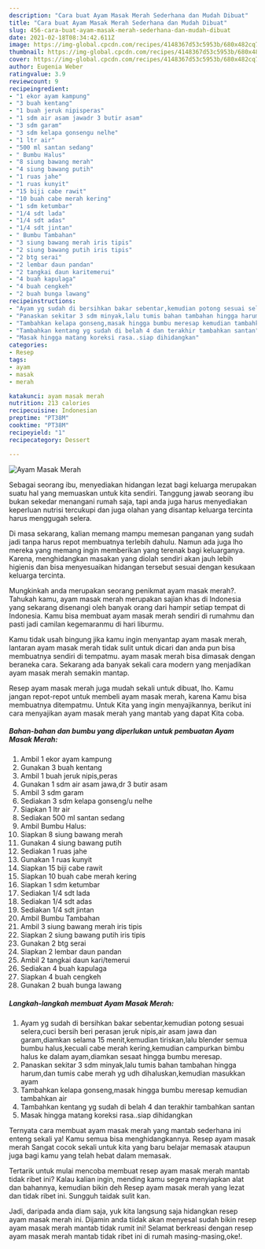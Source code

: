 ```yaml
---
description: "Cara buat Ayam Masak Merah Sederhana dan Mudah Dibuat"
title: "Cara buat Ayam Masak Merah Sederhana dan Mudah Dibuat"
slug: 456-cara-buat-ayam-masak-merah-sederhana-dan-mudah-dibuat
date: 2021-02-18T08:34:42.611Z
image: https://img-global.cpcdn.com/recipes/4148367d53c5953b/680x482cq70/ayam-masak-merah-foto-resep-utama.jpg
thumbnail: https://img-global.cpcdn.com/recipes/4148367d53c5953b/680x482cq70/ayam-masak-merah-foto-resep-utama.jpg
cover: https://img-global.cpcdn.com/recipes/4148367d53c5953b/680x482cq70/ayam-masak-merah-foto-resep-utama.jpg
author: Eugenia Weber
ratingvalue: 3.9
reviewcount: 9
recipeingredient:
- "1 ekor ayam kampung"
- "3 buah kentang"
- "1 buah jeruk nipisperas"
- "1 sdm air asam jawadr 3 butir asam"
- "3 sdm garam"
- "3 sdm kelapa gonsengu nelhe"
- "1 ltr air"
- "500 ml santan sedang"
- " Bumbu Halus"
- "8 siung bawang merah"
- "4 siung bawang putih"
- "1 ruas jahe"
- "1 ruas kunyit"
- "15 biji cabe rawit"
- "10 buah cabe merah kering"
- "1 sdm ketumbar"
- "1/4 sdt lada"
- "1/4 sdt adas"
- "1/4 sdt jintan"
- " Bumbu Tambahan"
- "3 siung bawang merah iris tipis"
- "2 siung bawang putih iris tipis"
- "2 btg serai"
- "2 lembar daun pandan"
- "2 tangkai daun karitemerui"
- "4 buah kapulaga"
- "4 buah cengkeh"
- "2 buah bunga lawang"
recipeinstructions:
- "Ayam yg sudah di bersihkan bakar sebentar,kemudian potong sesuai selera,cuci bersih beri perasan jeruk nipis,air asam jawa dan garam,diamkan selama 15 menit,kemudian tiriskan,lalu blender semua bumbu halus,kecuali cabe merah kering,kemudian campurkan bimbu halus ke dalam ayam,diamkan sesaat hingga bumbu meresap."
- "Panaskan sekitar 3 sdm minyak,lalu tumis bahan tambahan hingga harum,dan tumis cabe merah yg udh dihaluskan,kemudian masukkan ayam"
- "Tambahkan kelapa gonseng,masak hingga bumbu meresap kemudian tambahkan air"
- "Tambahkan kentang yg sudah di belah 4 dan terakhir tambahkan santan"
- "Masak hingga matang koreksi rasa..siap dihidangkan"
categories:
- Resep
tags:
- ayam
- masak
- merah

katakunci: ayam masak merah 
nutrition: 213 calories
recipecuisine: Indonesian
preptime: "PT38M"
cooktime: "PT38M"
recipeyield: "1"
recipecategory: Dessert

---
```



![Ayam Masak Merah](https://img-global.cpcdn.com/recipes/4148367d53c5953b/680x482cq70/ayam-masak-merah-foto-resep-utama.jpg)

Sebagai seorang ibu, menyediakan hidangan lezat bagi keluarga merupakan suatu hal yang memuaskan untuk kita sendiri. Tanggung jawab seorang ibu bukan sekedar menangani rumah saja, tapi anda juga harus menyediakan keperluan nutrisi tercukupi dan juga olahan yang disantap keluarga tercinta harus menggugah selera.

Di masa  sekarang, kalian memang mampu memesan panganan yang sudah jadi tanpa harus repot membuatnya terlebih dahulu. Namun ada juga lho mereka yang memang ingin memberikan yang terenak bagi keluarganya. Karena, menghidangkan masakan yang diolah sendiri akan jauh lebih higienis dan bisa menyesuaikan hidangan tersebut sesuai dengan kesukaan keluarga tercinta. 



Mungkinkah anda merupakan seorang penikmat ayam masak merah?. Tahukah kamu, ayam masak merah merupakan sajian khas di Indonesia yang sekarang disenangi oleh banyak orang dari hampir setiap tempat di Indonesia. Kamu bisa membuat ayam masak merah sendiri di rumahmu dan pasti jadi camilan kegemaranmu di hari liburmu.

Kamu tidak usah bingung jika kamu ingin menyantap ayam masak merah, lantaran ayam masak merah tidak sulit untuk dicari dan anda pun bisa membuatnya sendiri di tempatmu. ayam masak merah bisa dimasak dengan beraneka cara. Sekarang ada banyak sekali cara modern yang menjadikan ayam masak merah semakin mantap.

Resep ayam masak merah juga mudah sekali untuk dibuat, lho. Kamu jangan repot-repot untuk membeli ayam masak merah, karena Kamu bisa membuatnya ditempatmu. Untuk Kita yang ingin menyajikannya, berikut ini cara menyajikan ayam masak merah yang mantab yang dapat Kita coba.

<!--inarticleads1-->

##### Bahan-bahan dan bumbu yang diperlukan untuk pembuatan Ayam Masak Merah:

1. Ambil 1 ekor ayam kampung
1. Gunakan 3 buah kentang
1. Ambil 1 buah jeruk nipis,peras
1. Gunakan 1 sdm air asam jawa,dr 3 butir asam
1. Ambil 3 sdm garam
1. Sediakan 3 sdm kelapa gonseng/u nelhe
1. Siapkan 1 ltr air
1. Sediakan 500 ml santan sedang
1. Ambil  Bumbu Halus:
1. Siapkan 8 siung bawang merah
1. Gunakan 4 siung bawang putih
1. Sediakan 1 ruas jahe
1. Gunakan 1 ruas kunyit
1. Siapkan 15 biji cabe rawit
1. Siapkan 10 buah cabe merah kering
1. Siapkan 1 sdm ketumbar
1. Sediakan 1/4 sdt lada
1. Sediakan 1/4 sdt adas
1. Sediakan 1/4 sdt jintan
1. Ambil  Bumbu Tambahan
1. Ambil 3 siung bawang merah iris tipis
1. Siapkan 2 siung bawang putih iris tipis
1. Gunakan 2 btg serai
1. Siapkan 2 lembar daun pandan
1. Ambil 2 tangkai daun kari/temerui
1. Sediakan 4 buah kapulaga
1. Siapkan 4 buah cengkeh
1. Gunakan 2 buah bunga lawang




<!--inarticleads2-->

##### Langkah-langkah membuat Ayam Masak Merah:

1. Ayam yg sudah di bersihkan bakar sebentar,kemudian potong sesuai selera,cuci bersih beri perasan jeruk nipis,air asam jawa dan garam,diamkan selama 15 menit,kemudian tiriskan,lalu blender semua bumbu halus,kecuali cabe merah kering,kemudian campurkan bimbu halus ke dalam ayam,diamkan sesaat hingga bumbu meresap.
1. Panaskan sekitar 3 sdm minyak,lalu tumis bahan tambahan hingga harum,dan tumis cabe merah yg udh dihaluskan,kemudian masukkan ayam
1. Tambahkan kelapa gonseng,masak hingga bumbu meresap kemudian tambahkan air
1. Tambahkan kentang yg sudah di belah 4 dan terakhir tambahkan santan
1. Masak hingga matang koreksi rasa..siap dihidangkan




Ternyata cara membuat ayam masak merah yang mantab sederhana ini enteng sekali ya! Kamu semua bisa menghidangkannya. Resep ayam masak merah Sangat cocok sekali untuk kita yang baru belajar memasak ataupun juga bagi kamu yang telah hebat dalam memasak.

Tertarik untuk mulai mencoba membuat resep ayam masak merah mantab tidak ribet ini? Kalau kalian ingin, mending kamu segera menyiapkan alat dan bahannya, kemudian bikin deh Resep ayam masak merah yang lezat dan tidak ribet ini. Sungguh taidak sulit kan. 

Jadi, daripada anda diam saja, yuk kita langsung saja hidangkan resep ayam masak merah ini. Dijamin anda tiidak akan menyesal sudah bikin resep ayam masak merah mantab tidak rumit ini! Selamat berkreasi dengan resep ayam masak merah mantab tidak ribet ini di rumah masing-masing,oke!.

